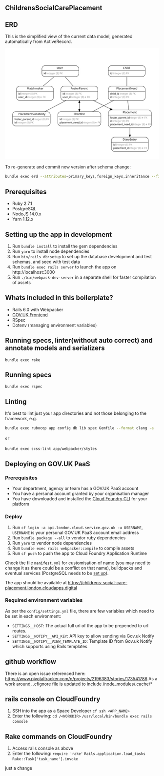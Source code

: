 ## ChildrensSocialCarePlacement

## ERD

This is the simplified view of the current data model, generated automatically from ActiveRecord.

![Current ERD](erd.svg)

To re-generate and commit new version after schema change:

```bash
bundle exec erd --attributes=primary_keys,foreign_keys,inheritance --filetype=svg --title=""
```

## Prerequisites

- Ruby 2.7.1
- PostgreSQL
- NodeJS 14.0.x
- Yarn 1.12.x

## Setting up the app in development

1. Run `bundle install` to install the gem dependencies
2. Run `yarn` to install node dependencies
3. Run `bin/rails db:setup` to set up the database development and test schemas, and seed with test data
4. Run `bundle exec rails server` to launch the app on http://localhost:3000
5. Run `./bin/webpack-dev-server` in a separate shell for faster compilation of assets

## Whats included in this boilerplate?

- Rails 6.0 with Webpacker
- [GOV.UK Frontend](https://github.com/alphagov/govuk-frontend)
- RSpec
- Dotenv (managing environment variables)

## Running specs, linter(without auto correct) and annotate models and serializers
```
bundle exec rake
```

## Running specs
```
bundle exec rspec
```

## Linting

It's best to lint just your app directories and not those belonging to the framework, e.g.

```bash
bundle exec rubocop app config db lib spec Gemfile --format clang -a

or

bundle exec scss-lint app/webpacker/styles
```

## Deploying on GOV.UK PaaS

### Prerequisites

- Your department, agency or team has a GOV.UK PaaS account
- You have a personal account granted by your organisation manager
- You have downloaded and installed the [Cloud Foundry CLI](https://github.com/cloudfoundry/cli#downloads) for your platform

### Deploy

1. Run `cf login -a api.london.cloud.service.gov.uk -u USERNAME`, `USERNAME` is your personal GOV.UK PaaS account email address
2. Run `bundle package --all` to vendor ruby dependencies
3. Run `yarn` to vendor node dependencies
4. Run `bundle exec rails webpacker:compile` to compile assets
5. Run `cf push` to push the app to Cloud Foundry Application Runtime

Check the file `manifest.yml` for customisation of name (you may need to change it as there could be a conflict on that name), buildpacks and eventual services (PostgreSQL needs to be [set up](https://docs.cloud.service.gov.uk/deploying_services/postgresql/)).

The app should be available at https://childrens-social-care-placement.london.cloudapps.digital

### Required environment variables

As per the `config/settings.yml` file, there are few variables which need to be set in each environment:

* `SETTINGS__HOST`: The actual full url of the app to be prepended to url routes.
* `SETTINGS__NOTIFY__API_KEY`: API key to allow sending via Gov.uk Notify
* `SETTINGS__NOTIFY__VIEW_TEMPLATE_ID`: Template ID from Gov.uk Notify which supports using Rails templates

## github workflow

There is an open issue referenced here: https://www.pivotaltracker.com/n/projects/2196383/stories/173541786
As a work around, .cfignore file is updated to include /node_modules/.cache/*

## rails console on CloudFoundry

1. SSH into the app as a Space Developer
  `cf ssh <APP_NAME>`
2. Enter the following:
  `cd /<WORKDIR>`
  `/usr/local/bin/bundle exec rails console`

## Rake commands on CloudFoundry

1. Access rails console as above
2. Enter the following:
  `require 'rake'`
  `Rails.application.load_tasks`
  `Rake::Task['task_name'].invoke`

  just a change
